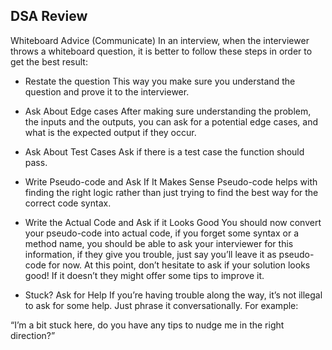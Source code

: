 ## DSA Review

Whiteboard Advice (Communicate)
In an interview, when the interviewer throws a whiteboard question, it is better to follow these steps in order to get the best result:

- Restate the question
  This way you make sure you understand the question and prove it to the interviewer.

- Ask About Edge cases
  After making sure understanding the problem, the inputs and the outputs, you can ask for a potential edge cases, and what is the expected output if they occur.

- Ask About Test Cases
  Ask if there is a test case the function should pass.

- Write Pseudo-code and Ask If It Makes Sense
  Pseudo-code helps with finding the right logic rather than just trying to find the best way for the correct code syntax.

- Write the Actual Code and Ask if it Looks Good
  You should now convert your pseudo-code into actual code, if you forget some syntax or a method name, you should be able to ask your interviewer for this information, if they give you trouble, just say you’ll leave it as pseudo-code for now. At this point, don’t hesitate to ask if your solution looks good! If it doesn’t they might offer some tips to improve it.

- Stuck? Ask for Help
  If you’re having trouble along the way, it’s not illegal to ask for some help. Just phrase it conversationally. For example:

“I’m a bit stuck here, do you have any tips to nudge me in the right direction?”